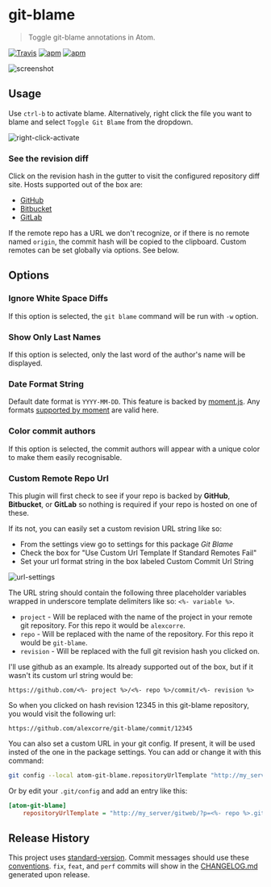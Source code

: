 # git-blame

> Toggle git-blame annotations in Atom.

[![Travis](https://img.shields.io/travis/alexcorre/git-blame.svg)](https://travis-ci.org/alexcorre/git-blame)
[![apm](https://img.shields.io/apm/v/git-blame.svg)](https://atom.io/packages/git-blame)
[![apm](https://img.shields.io/apm/dm/git-blame.svg)](https://atom.io/packages/git-blame)

![screenshot](/images/screenshot2.png?raw=true)

## Usage

Use `ctrl-b` to activate blame. Alternatively, right click the file you want to blame and select `Toggle Git Blame` from the dropdown.

![right-click-activate](https://raw.githubusercontent.com/alexcorre/git-blame/master/images/right-click-activate.png)

### See the revision diff

Click on the revision hash in the gutter to visit the configured repository diff site. Hosts supported out of the box are:

* [GitHub](https://github.com/)
* [Bitbucket](https://bitbucket.org/)
* [GitLab](https://gitlab.com/)

If the remote repo has a URL we don't recognize, or if there is no remote named
`origin`, the commit hash will be copied to the clipboard.
Custom remotes can be set globally via options. See below.

## Options

### Ignore White Space Diffs

If this option is selected, the `git blame` command will be run with `-w` option.

### Show Only Last Names

If this option is selected, only the last word of the author's name will be displayed.

### Date Format String

Default date format is `YYYY-MM-DD`. This feature is backed by [moment.js](http://momentjs.com/). Any formats [supported by moment](http://momentjs.com/docs/#/displaying/format/) are valid here.

### Color commit authors
If this option is selected, the commit authors will appear with a unique color to make them easily recognisable.

### Custom Remote Repo Url
This plugin will first check to see if your repo is backed by **GitHub**, **Bitbucket**, or **GitLab** so nothing is required if your repo is hosted on one of these.


If its not, you can easily set a custom revision URL string like so:
- From the settings view go to settings for this package *Git Blame*
- Check the box for "Use Custom Url Template If Standard Remotes Fail"
- Set your url format string in the box labeled Custom Commit Url String

![url-settings](https://raw.githubusercontent.com/alexcorre/git-blame/master/images/url-settings.png)

The URL string should contain the following three placeholder variables wrapped in underscore template delimiters like so: `<%- variable %>`.
- `project` - Will be replaced with the name of the project in your remote git repository. For this repo it would be `alexcorre`.
- `repo` - Will be replaced with the name of the repository. For this repo it would be `git-blame`.
- `revision` - Will be replaced with the full git revision hash you clicked on.

I'll use github as an example. Its already supported out of the box, but if it wasn't its custom url string would be:

```
https://github.com/<%- project %>/<%- repo %>/commit/<%- revision %>
```
So when you clicked on hash revision 12345 in this git-blame repository, you would visit the following url:

```
https://github.com/alexcorre/git-blame/commit/12345
```

You can also set a custom URL in your git config. If present, it will be used insted of the one in the package settings.
You can add or change it with this command:
```bash
git config --local atom-git-blame.repositoryUrlTemplate "http://my_server/gitweb/?p=<%- repo %>.git;a=commit;h=<%- revision %>"
```

Or by edit your `.git/config` and add an entry like this:
```ini
[atom-git-blame]
	repositoryUrlTemplate = "http://my_server/gitweb/?p=<%- repo %>.git;a=commit;h=<%- revision %>"
```

## Release History

This project uses [standard-version](https://github.com/conventional-changelog/standard-version). Commit messages should use these [conventions](https://github.com/bcoe/conventional-changelog-standard/blob/master/convention.md). `fix`, `feat`, and `perf` commits will show in the [CHANGELOG.md](CHANGELOG.md) generated upon release.
